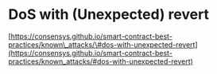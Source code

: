 # DoS with \(Unexpected\) revert

[https://consensys.github.io/smart-contract-best-practices/known\_attacks/\#dos-with-unexpected-revert](https://consensys.github.io/smart-contract-best-practices/known_attacks/#dos-with-unexpected-revert)

